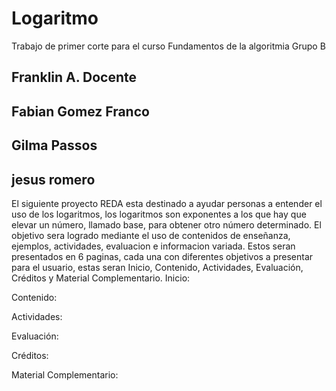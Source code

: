 # Logaritmo
Trabajo de primer corte para el curso Fundamentos de la algoritmia Grupo B
## Franklin A. Docente
## Fabian Gomez Franco
## Gilma Passos 
## jesus romero 
El siguiente proyecto REDA esta destinado a ayudar personas a entender el uso de los logaritmos, los logaritmos son exponentes a los que hay que elevar un número, llamado base, para obtener otro número determinado. 
El objetivo sera logrado mediante el uso de contenidos de enseñanza, ejemplos, actividades, evaluacion e informacion variada. Estos seran presentados en 6 paginas, cada una con diferentes objetivos a presentar para el usuario, estas seran Inicio, Contenido, Actividades, Evaluación, Créditos y Material Complementario.
Inicio:

Contenido:

Actividades:

Evaluación:

Créditos:

Material Complementario:
